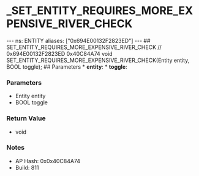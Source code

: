 # _SET_ENTITY_REQUIRES_MORE_EXPENSIVE_RIVER_CHECK

--- ns: ENTITY aliases: ["0x694E00132F2823ED"] --- ## SET_ENTITY_REQUIRES_MORE_EXPENSIVE_RIVER_CHECK  // 0x694E00132F2823ED 0x40C84A74 void SET_ENTITY_REQUIRES_MORE_EXPENSIVE_RIVER_CHECK(Entity entity, BOOL toggle);  ## Parameters * **entity**: * **toggle**:

### Parameters
* Entity entity
* BOOL toggle

### Return Value
* void

### Notes
* AP Hash: 0x0x40C84A74
* Build: 811

